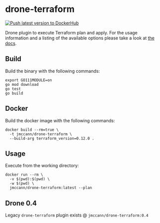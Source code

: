 # drone-terraform

[![Push latest version to DockerHub](https://github.com/unfor19/drone-terraform/actions/workflows/pipeline-docker-latest.yml/badge.svg)](https://github.com/unfor19/drone-terraform/actions/workflows/pipeline-docker-latest.yml)

Drone plugin to execute Terraform plan and apply. For the usage information and
a listing of the available options please take a look at [the docs](https://github.com/jmccann/drone-terraform/blob/master/DOCS.md).

## Build

Build the binary with the following commands:

```
export GO111MODULE=on
go mod download
go test
go build
```

## Docker

Build the docker image with the following commands:

```
docker build --rm=true \
  -t jmccann/drone-terraform \
  --build-arg terraform_version=0.12.0 .
```

## Usage

Execute from the working directory:

```
docker run --rm \
  -v $(pwd):$(pwd) \
  -w $(pwd) \
  jmccann/drone-terraform:latest --plan
```

## Drone 0.4

Legacy `drone-terraform` plugin exists @ `jmccann/drone-terraform:0.4`
